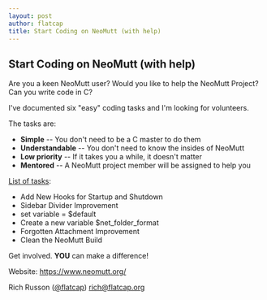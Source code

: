 ```yaml
---
layout: post
author: flatcap
title: Start Coding on NeoMutt (with help)
---
```


## Start Coding on NeoMutt (with help)

Are you a keen NeoMutt user?
Would you like to help the NeoMutt Project?
Can you write code in C?

I've documented six "easy" coding tasks and I'm looking for volunteers.

The tasks are:
- **Simple**         -- You don't need to be a C master to do them
- **Understandable** -- You don't need to know the insides of NeoMutt
- **Low priority**   -- If it takes you a while, it doesn't matter
- **Mentored**       -- A NeoMutt project member will be assigned to help you

[List of tasks](https://github.com/neomutt/neomutt/issues?q=is%3Aissue%20is%3Aopen%20label%3Aeasy):

- Add New Hooks for Startup and Shutdown
- Sidebar Divider Improvement
- set variable = $default
- Create a new variable $net_folder_format
- Forgotten Attachment Improvement
- Clean the NeoMutt Build

Get involved.  **YOU** can make a difference!

Website: https://www.neomutt.org/

Rich Russon ([@flatcap](https://github.com/flatcap))
rich@flatcap.org

